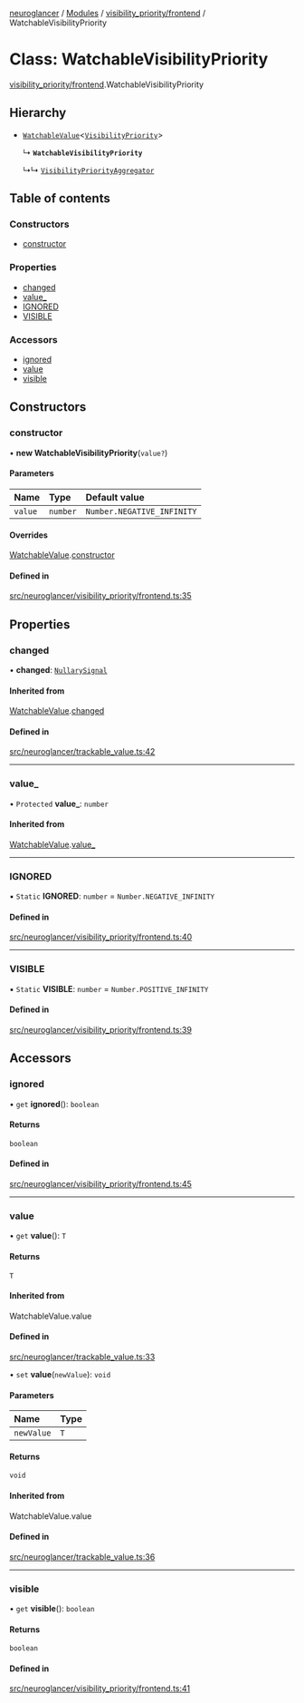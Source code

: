 [neuroglancer](../README.md) / [Modules](../modules.md) / [visibility\_priority/frontend](../modules/visibility_priority_frontend.md) / WatchableVisibilityPriority

# Class: WatchableVisibilityPriority

[visibility_priority/frontend](../modules/visibility_priority_frontend.md).WatchableVisibilityPriority

## Hierarchy

- [`WatchableValue`](annotation_annotation_layer_state._internal_.WatchableValue.md)<[`VisibilityPriority`](../modules/visibility_priority_frontend.md#visibilitypriority)\>

  ↳ **`WatchableVisibilityPriority`**

  ↳↳ [`VisibilityPriorityAggregator`](visibility_priority_frontend.VisibilityPriorityAggregator.md)

## Table of contents

### Constructors

- [constructor](visibility_priority_frontend.WatchableVisibilityPriority.md#constructor)

### Properties

- [changed](visibility_priority_frontend.WatchableVisibilityPriority.md#changed)
- [value\_](visibility_priority_frontend.WatchableVisibilityPriority.md#value_)
- [IGNORED](visibility_priority_frontend.WatchableVisibilityPriority.md#ignored)
- [VISIBLE](visibility_priority_frontend.WatchableVisibilityPriority.md#visible)

### Accessors

- [ignored](visibility_priority_frontend.WatchableVisibilityPriority.md#ignored-1)
- [value](visibility_priority_frontend.WatchableVisibilityPriority.md#value)
- [visible](visibility_priority_frontend.WatchableVisibilityPriority.md#visible-1)

## Constructors

### constructor

• **new WatchableVisibilityPriority**(`value?`)

#### Parameters

| Name | Type | Default value |
| :------ | :------ | :------ |
| `value` | `number` | `Number.NEGATIVE_INFINITY` |

#### Overrides

[WatchableValue](annotation_annotation_layer_state._internal_.WatchableValue.md).[constructor](annotation_annotation_layer_state._internal_.WatchableValue.md#constructor)

#### Defined in

[src/neuroglancer/visibility_priority/frontend.ts:35](https://github.com/ActiveBrainAtlas2/neuroglancer/blob/1beb5d34/src/neuroglancer/visibility_priority/frontend.ts#L35)

## Properties

### changed

• **changed**: [`NullarySignal`](util_signal.NullarySignal.md)

#### Inherited from

[WatchableValue](annotation_annotation_layer_state._internal_.WatchableValue.md).[changed](annotation_annotation_layer_state._internal_.WatchableValue.md#changed)

#### Defined in

[src/neuroglancer/trackable_value.ts:42](https://github.com/ActiveBrainAtlas2/neuroglancer/blob/1beb5d34/src/neuroglancer/trackable_value.ts#L42)

___

### value\_

• `Protected` **value\_**: `number`

#### Inherited from

[WatchableValue](annotation_annotation_layer_state._internal_.WatchableValue.md).[value_](annotation_annotation_layer_state._internal_.WatchableValue.md#value_)

___

### IGNORED

▪ `Static` **IGNORED**: `number` = `Number.NEGATIVE_INFINITY`

#### Defined in

[src/neuroglancer/visibility_priority/frontend.ts:40](https://github.com/ActiveBrainAtlas2/neuroglancer/blob/1beb5d34/src/neuroglancer/visibility_priority/frontend.ts#L40)

___

### VISIBLE

▪ `Static` **VISIBLE**: `number` = `Number.POSITIVE_INFINITY`

#### Defined in

[src/neuroglancer/visibility_priority/frontend.ts:39](https://github.com/ActiveBrainAtlas2/neuroglancer/blob/1beb5d34/src/neuroglancer/visibility_priority/frontend.ts#L39)

## Accessors

### ignored

• `get` **ignored**(): `boolean`

#### Returns

`boolean`

#### Defined in

[src/neuroglancer/visibility_priority/frontend.ts:45](https://github.com/ActiveBrainAtlas2/neuroglancer/blob/1beb5d34/src/neuroglancer/visibility_priority/frontend.ts#L45)

___

### value

• `get` **value**(): `T`

#### Returns

`T`

#### Inherited from

WatchableValue.value

#### Defined in

[src/neuroglancer/trackable_value.ts:33](https://github.com/ActiveBrainAtlas2/neuroglancer/blob/1beb5d34/src/neuroglancer/trackable_value.ts#L33)

• `set` **value**(`newValue`): `void`

#### Parameters

| Name | Type |
| :------ | :------ |
| `newValue` | `T` |

#### Returns

`void`

#### Inherited from

WatchableValue.value

#### Defined in

[src/neuroglancer/trackable_value.ts:36](https://github.com/ActiveBrainAtlas2/neuroglancer/blob/1beb5d34/src/neuroglancer/trackable_value.ts#L36)

___

### visible

• `get` **visible**(): `boolean`

#### Returns

`boolean`

#### Defined in

[src/neuroglancer/visibility_priority/frontend.ts:41](https://github.com/ActiveBrainAtlas2/neuroglancer/blob/1beb5d34/src/neuroglancer/visibility_priority/frontend.ts#L41)
